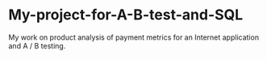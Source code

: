 # My-project-for-A-B-test-and-SQL
My work on product analysis of payment metrics for an Internet application and A / B testing.
